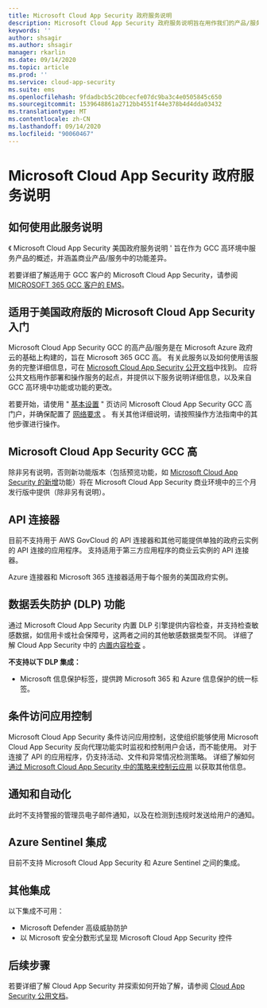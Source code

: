 ```yaml
---
title: Microsoft Cloud App Security 政府服务说明
description: Microsoft Cloud App Security 政府服务说明旨在用作我们的产品/服务的概述
keywords: ''
author: shsagir
ms.author: shsagir
manager: rkarlin
ms.date: 09/14/2020
ms.topic: article
ms.prod: ''
ms.service: cloud-app-security
ms.suite: ems
ms.openlocfilehash: 9fdadbcb5c20bcecfe07dc9ba3c4e0505845c650
ms.sourcegitcommit: 1539648861a2712bb4551f44e378b4d4dda03432
ms.translationtype: MT
ms.contentlocale: zh-CN
ms.lasthandoff: 09/14/2020
ms.locfileid: "90060467"
---
```

# <a name="microsoft-cloud-app-security-government-service-description"></a>Microsoft Cloud App Security 政府服务说明

## <a name="how-to-use-this-service-description"></a>如何使用此服务说明

《 Microsoft Cloud App Security 美国政府服务说明 ' 旨在作为 GCC 高环境中服务产品的概述，并涵盖商业产品/服务中的功能差异。

若要详细了解适用于 GCC 客户的 Microsoft Cloud App Security，请参阅 [MICROSOFT 365 GCC 客户的 EMS](https://docs.microsoft.com/enterprise-mobility-security/solutions/ems-govt-service-description#ems-for-us-office-365-gcc-customers)。

## <a name="getting-started-with-microsoft-cloud-app-security-for-us-government-gcc-high"></a>适用于美国政府版的 Microsoft Cloud App Security 入门

Microsoft Cloud App Security GCC 的高产品/服务是在 Microsoft Azure 政府云的基础上构建的，旨在 Microsoft 365 GCC 高。 有关此服务以及如何使用该服务的完整详细信息，可在 [Microsoft Cloud App Security 公开文档](https://docs.microsoft.com/cloud-app-security/)中找到。 应将公共文档用作部署和操作服务的起点，并提供以下服务说明详细信息，以及来自 GCC 高环境中功能或功能的更改。

若要开始，请使用 " [基本设置](https://docs.microsoft.com/cloud-app-security/general-setup) " 页访问 Microsoft Cloud App Security GCC 高门户，并确保配置了 [网络要求](https://docs.microsoft.com/cloud-app-security/network-requirements) 。 有关其他详细说明，请按照操作方法指南中的其他步骤进行操作。

## <a name="feature-variations-in-microsoft-cloud-app-security-gcc-high"></a>Microsoft Cloud App Security GCC 高

除非另有说明，否则新功能版本（包括预览功能，如 [Microsoft Cloud App Security 的新增](https://docs.microsoft.com/cloud-app-security/release-notes)功能）将在 Microsoft Cloud App Security 商业环境中的三个月发行版中提供（除非另有说明）。

## <a name="api-connector"></a>API 连接器

目前不支持用于 AWS GovCloud 的 API 连接器和其他可能提供单独的政府云实例的 API 连接的应用程序。 支持适用于第三方应用程序的商业云实例的 API 连接器。

Azure 连接器和 Microsoft 365 连接器适用于每个服务的美国政府实例。

## <a name="data-loss-prevention-dlp-features"></a>数据丢失防护 (DLP) 功能

通过 Microsoft Cloud App Security 内置 DLP 引擎提供内容检查，并支持检查敏感数据，如信用卡或社会保障号，这两者之间的其他敏感数据类型不同。 详细了解 Cloud App Security 中的 [内置内容检查](https://docs.microsoft.com/cloud-app-security/content-inspection-built-in) 。

**不支持以下 DLP 集成：**

- Microsoft 信息保护标签，提供跨 Microsoft 365 和 Azure 信息保护的统一标签。

## <a name="conditional-access-app-control"></a>条件访问应用控制

Microsoft Cloud App Security 条件访问应用控制，这使组织能够使用 Microsoft Cloud App Security 反向代理功能实时监视和控制用户会话，而不能使用。
对于连接了 API 的应用程序，仍支持活动、文件和异常情况检测策略。 详细了解如何 [通过 Microsoft Cloud App Security 中的策略来控制云应用](https://docs.microsoft.com/cloud-app-security/control-cloud-apps-with-policies) 以获取其他信息。

## <a name="notifications-and-automation"></a>通知和自动化

此时不支持警报的管理员电子邮件通知，以及在检测到违规时发送给用户的通知。

## <a name="azure-sentinel-integration"></a>Azure Sentinel 集成

目前不支持 Microsoft Cloud App Security 和 Azure Sentinel 之间的集成。

## <a name="other-integrations"></a>其他集成

以下集成不可用：

- Microsoft Defender 高级威胁防护
- 以 Microsoft 安全分数形式呈现 Microsoft Cloud App Security 控件

## <a name="next-steps"></a>后续步骤

若要详细了解 Cloud App Security 并探索如何开始了解，请参阅 [Cloud App Security 公用文档](https://docs.microsoft.com/cloud-app-security/)。
